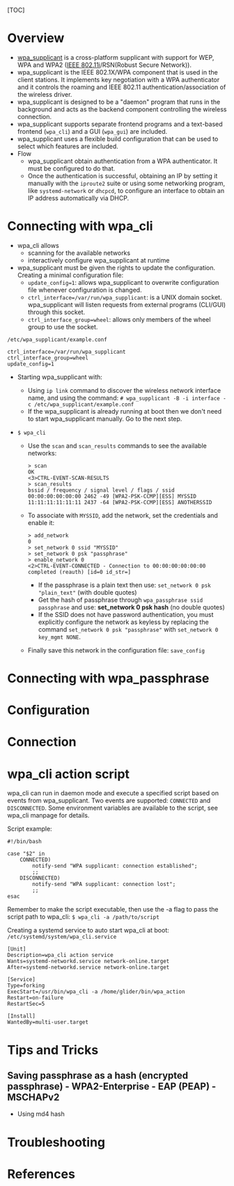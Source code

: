 [TOC]

# Overview

- [wpa_supplicant][2] is a cross-platform supplicant with support for
  WEP, WPA and WPA2 ([IEEE 802.11i][3]/RSN(Robust Secure Network)).
- wpa_supplicant is the IEEE 802.1X/WPA component that is used in the
  client stations. It implements key negotiation with a WPA
  authenticator and it controls the roaming and IEEE 802.11
  authentication/association of the wireless driver.
- wpa_supplicant is designed to be a "daemon" program that runs in the
  background and acts as the backend component controlling the wireless
  connection.
- wpa_supplicant supports separate frontend programs and a text-based
  frontend (`wpa_cli`) and a GUI (`wpa_gui`) are included.
- wpa_supplicant uses a flexible build configuration that can be used to
  select which features are included.
- Flow
    + wpa_supplicant obtain authentication from a WPA authenticator. It
      must be configured to do that.
    + Once the authentication is successful, obtaining an IP by setting
      it manually with the `iproute2` suite or using some networking
      program, like `systemd-network` or `dhcpcd`, to configure an
      interface to obtain an IP address automatically via DHCP.

# Connecting with wpa_cli

- wpa_cli allows
    + scanning for the available networks
    + interactively configure wpa_supplicant at runtime
- wpa_supplicant must be given the rights to update the configuration.
  Creating a minimal configuration file:
    + `update_config=1`: allows wpa_supplicant to overwrite
      configuration file whenever configuration is changed.
    + `ctrl_interface=/var/run/wpa_supplicant`: is a UNIX domain socket.
      wpa_supplicant will listen requests from external programs
      (CLI/GUI) through this socket.
    + `ctrl_interface_group=wheel`: allows only members of the wheel
      group to use the socket.

```
/etc/wpa_supplicant/example.conf

ctrl_interface=/var/run/wpa_supplicant
ctrl_interface_group=wheel
update_config=1
```

- Starting wpa_supplicant with:
    + Using `ip link` command to discover the wireless network interface
      name, and using the command: `# wpa_supplicant -B -i interface -c
      /etc/wpa_supplicant/example.conf`
    + If the wpa_supplicant is already running at boot then we don't
      need to start wpa_supplicant manually. Go to the next step.

- `$ wpa_cli`
    + Use the `scan` and `scan_results` commands to see the available
    networks:

        ```
        > scan
        OK
        <3>CTRL-EVENT-SCAN-RESULTS
        > scan_results
        bssid / frequency / signal level / flags / ssid
        00:00:00:00:00:00 2462 -49 [WPA2-PSK-CCMP][ESS] MYSSID
        11:11:11:11:11:11 2437 -64 [WPA2-PSK-CCMP][ESS] ANOTHERSSID
        ```

    + To associate with `MYSSID`, add the network, set the credentials
    and enable it:

        ```
        > add_network
        0
        > set_network 0 ssid "MYSSID"
        > set_network 0 psk "passphrase"
        > enable_network 0
        <2>CTRL-EVENT-CONNECTED - Connection to 00:00:00:00:00:00 completed (reauth) [id=0 id_str=]
        ```

        * If the passphrase is a plain text then use: `set_network 0
        psk "plain_text"` (with double quotes)
        * Get the hash of passphrase through `wpa_passphrase ssid
        passphrase` and use: **set_network 0 psk hash** (no double
        quotes)
        * If the SSID does not have password authentication, you must
        explicitly configure the network as keyless by replacing the
        command `set_network 0 psk "passphrase"` with `set_network 0
        key_mgmt NONE`.
    + Finally save this network in the configuration file: `save_config`

# Connecting with wpa_passphrase

# Configuration

# Connection

# wpa_cli action script

wpa_cli can run in daemon mode and execute a specified script based on
events from wpa_supplicant. Two events are supported: `CONNECTED` and
`DISCONNECTED`. Some environment variables are available to the script,
see wpa_cli manpage for details.

Script example:

```
#!/bin/bash

case "$2" in
    CONNECTED)
        notify-send "WPA supplicant: connection established";
        ;;
    DISCONNECTED)
        notify-send "WPA supplicant: connection lost";
        ;;
esac
```

Remember to make the script executable, then use the -a flag to pass the
script path to wpa_cli: `$ wpa_cli -a /path/to/script`

Creating a systemd service to auto start wpa_cli at boot:
`/etc/systemd/system/wpa_cli.service`

```
[Unit]
Description=wpa_cli action service
Wants=systemd-networkd.service network-online.target
After=systemd-networkd.service network-online.target

[Service]
Type=forking
ExecStart=/usr/bin/wpa_cli -a /home/glider/bin/wpa_action
Restart=on-failure
RestartSec=5

[Install]
WantedBy=multi-user.target
```


# Tips and Tricks

## Saving passphrase as a hash (encrypted passphrase) - WPA2-Enterprise - EAP (PEAP) - MSCHAPv2

- Using md4 hash

# Troubleshooting

# References

[1]: https://wiki.archlinux.org/index.php/WPA_supplicant "Arch Wiki - WPA supplicant"
[2]: http://w1.fi/wpa_supplicant/ "Homepage"
[3]: https://en.wikipedia.org/wiki/IEEE_802.11i "Wikipedia - IEEE 802.11i"
